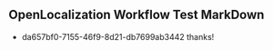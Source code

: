 ## OpenLocalization Workflow Test MarkDown
* da657bf0-7155-46f9-8d21-db7699ab3442 thanks!

<!--HONumber=Aug16_HO3-->


